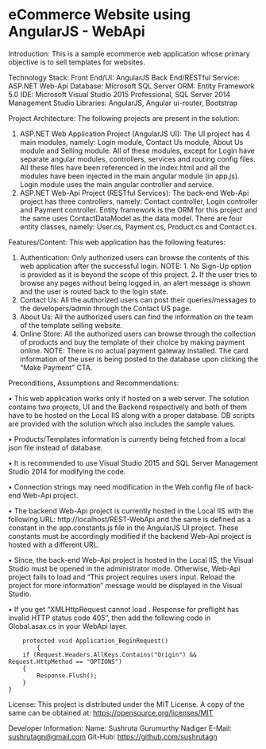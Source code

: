 # eCommerce Website using AngularJS - WebApi

Introduction:
This is a sample ecommerce web application whose primary objective is to sell templates for websites.

Technology Stack:
Front End/UI: AngularJS
Back End/RESTful Service: ASP.NET Web-Api
Database: Microsoft SQL Server
ORM: Entity Framework 5.0
IDE: Microsoft Visual Studio 2015 Professional, SQL Server 2014 Management Studio
Libraries: AngularJS, Angular ui-router, Bootstrap

Project Architecture: 
The following projects are present in the solution:
1. ASP.NET Web Application Project (AngularJS UI):
The UI project has 4 main modules, namely: Login module, Contact Us module, About Us module and Selling module. All of these modules, except for Login have separate angular modules, controllers, services and routing config files. All these files have been referenced in the index.html and all the modules have been injected in the main angular module (in app.js).
Login module uses the main angular controller and service.
2. ASP.NET Web-Api Project (RESTful Services):
The back-end Web-Api project has three controllers, namely: Contact controller, Login controller and Payment controller. Entity framework is the ORM for this project and the same uses ContactDataModel as the data model. There are four entity classes, namely: User.cs, Payment.cs, Product.cs and Contact.cs.

Features/Content: 
This web application has the following features:
1.	Authentication: Only authorized users can browse the contents of this web application after the successful login.
NOTE:   1. No Sign-Up option is provided as it is beyond the scope of this project.
	2. If the user tries to browse any pages without being logged in, an alert message is 	shown and the user is routed back to the login state.
2.   Contact Us: All the authorized users can post their queries/messages to the developers/admin through the Contact US page.
3.   About Us: All the authorized users can find the information on the team of the template selling website.
4.  Online Store: All the authorized users can browse through the collection of products and buy the template of their choice by making payment online.
     NOTE: There is no actual payment gateway installed. The card information of the user is being posted to the database upon clicking 	   the “Make Payment” CTA. 


Preconditions, Assumptions and Recommendations: 

• This web application works only if hosted on a web server. The solution contains two projects, UI and the Backend respectively and both of them have to be hosted on the Local IIS along with a proper database. DB scripts are provided with the solution which also includes the sample values. 

• Products/Templates information is currently being fetched from a local json file instead of database.

• It is recommended to use Visual Studio 2015 and SQL Server Management Studio 2014 for modifying the code.

• Connection strings may need modification in the Web.config file of back-end Web-Api project.

• The backend Web-Api project is currently hosted in the Local IIS with the following URL: http://localhost/REST-WebApi and the same is defined as a constant in the app.constants.js file in the AngularJS UI project. These constants must be accordingly modified if the backend Web-Api project is hosted with a different URL. 

• Since, the back-end Web-Api project is hosted in the Local IIS, the Visual Studio must be opened in the administrator mode. Otherwise, Web-Api project fails to load and “This project requires users input. Reload the project for more information” message would be displayed in the Visual Studio. 

•	If you get “XMLHttpRequest cannot load <Your API URL>. Response for preflight has invalid HTTP status code 405”, then add the following code in Global.asax.cs in your WebApi layer.

		protected void Application_BeginRequest()
    		{
        if (Request.Headers.AllKeys.Contains("Origin") && Request.HttpMethod == "OPTIONS")
        {
            Response.Flush();
        }
    }


License: This project is distributed under the MIT License. A copy of the same can be obtained at: https://opensource.org/licenses/MIT 

Developer Information: 
Name: Sushruta Gurumurthy Nadiger
E-Mail: sushrutagn@gmail.com
Git-Hub: https://github.com/sushrutagn 
